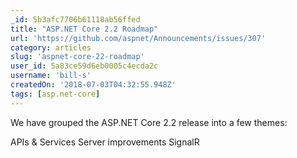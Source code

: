 ```yaml
---
_id: 5b3afc7706b61118ab56ffed
title: "ASP.NET Core 2.2 Roadmap"
url: 'https://github.com/aspnet/Announcements/issues/307'
category: articles
slug: 'aspnet-core-22-roadmap'
user_id: 5a83ce59d6eb0005c4ecda2c
username: 'bill-s'
createdOn: '2018-07-03T04:32:55.948Z'
tags: [asp.net-core]
---
```


We have grouped the ASP.NET Core 2.2 release into a few themes:

APIs & Services
Server improvements
SignalR

